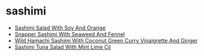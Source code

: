 # sashimi

 * [Sashimi Salad With Soy And Orange](index/s/sashimi-salad-with-soy-and-orange-51221630.json)
 * [Snapper Sashimi With Seaweed And Fennel](index/s/snapper-sashimi-with-seaweed-and-fennel-56389896.json)
 * [Wild Hamachi Sashimi With Coconut Green Curry Vinaigrette And Ginger](index/w/wild-hamachi-sashimi-with-coconut-green-curry-vinaigrette-and-ginger-238383.json)
 * [Sashimi Tuna Salad With Mint Lime Cil](index/s/sashimi-tuna-salad-with-mint-lime-cil.json)
